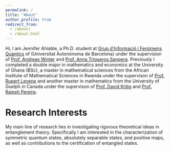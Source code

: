 ```yaml
---
permalink: /
title: "About"
author_profile: true
redirect_from: 
  - /about/
  - /about.html
---
```



Hi, I am Jennifer Ahiable, a Ph.D. student at [Grup d’Informació i Fenòmens Quàntics](https://webs.uab.cat/giq/) of (Universitat Autonònoma de Barcelona) under the supervision of [Prof. Andreas Winter](https://www.icrea.cat/Web/ScientificStaff/andreas-winter-556) and [Prof. Anna Trigueros Sanpera](https://www.icrea.cat/Web/ScientificStaff/anna-sanpera--trigueros-318). Previously I completed a double major in mathematics and economics at the University of Ghana (BSc), a master in mathematical sciences from the African Institute of Mathematical Sciences in Rwanda under the supervison of [Prof. Rupert Levene](https://scholar.google.com/citations?user=b6Yt-DsAAAAJ&hl=en) and another master in mathematics from the University of Guelph in Canada under the supervison of [Prof. David Kribs](https://dkribs.uoguelph.ca/) and [Prof. Rajesh Pereira](https://www.researchgate.net/profile/Rajesh-Pereira).




Research Interests
======
My main line of research lies in investigating rigorous theoretical ideas in entanglement theory. Specifically I am interested in the characterization of symmetric quantum states, absolutely separable states, and positive maps, as well as contributions to the certification of entangled states. 
